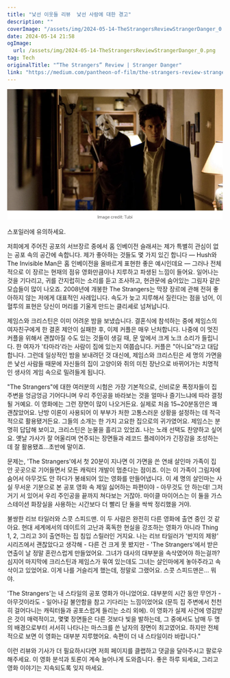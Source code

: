 ```yaml
---
title: "낯선 이웃들 리뷰  낯선 사람에 대한 경고"
description: ""
coverImage: "/assets/img/2024-05-14-TheStrangersReviewStrangerDanger_0.png"
date: 2024-05-14 21:58
ogImage: 
  url: /assets/img/2024-05-14-TheStrangersReviewStrangerDanger_0.png
tag: Tech
originalTitle: "“The Strangers” Review | Stranger Danger"
link: "https://medium.com/pantheon-of-film/the-strangers-review-stranger-danger-984663c1704a"
---
```



![이미지](/assets/img/2024-05-14-TheStrangersReviewStrangerDanger_0.png)

스포일러에 유의하세요.

저희에게 주어진 공포의 서브장르 중에서 홈 인베이전 슬래셔는 제가 특별히 관심이 없는 공포 속의 공간에 속합니다. 제가 좋아하는 것들도 몇 가지 있긴 합니다 — Hush와 The Invisible Man은 홈 인베이전을 올바르게 표현한 좋은 예시인데요 — 그러나 전체적으로 이 장르는 현재의 점유 영화만큼이나 지루하고 파생된 느낌이 들어요. 일어나는 것을 기다리고, 귀를 간지럽히는 소리를 듣고 조사하고, 현관문에 숨어있는 그림자 같은 모습들이 많이 나오죠. 2008년에 개봉한 The Strangers는 막장 장르에 관해 전혀 좋아하지 않는 저에게 대표적인 사례입니다. 속도가 늦고 지루해서 질린다는 점을 넘어, 이 혈투의 표현은 당신이 머리를 기울게 만드는 클리셰로 넘쳐납니다.

제임스와 크리스틴은 이미 어려운 밤을 보냈습니다. 결혼식에 참석하는 중에 제임스의 여자친구에게 한 결혼 제안이 실패한 후, 이제 커플은 매우 난처합니다. 나중에 이 멋진 커플을 위해서 괜찮아질 수도 있는 것들이 생길 때, 문 앞에서 크게 노크 소리가 들립니다. 한 여자가 '타마라'라는 사람이 집에 있는지 여쭙습니다. 커플은 "아니요"라고 대답합니다. 그런데 일상적인 밤을 보내려던 것 대신에, 제임스와 크리스틴은 세 명의 가면을 쓴 낯선 사람들 때문에 자신들의 집이 고양이와 쥐의 미친 장난으로 바뀌어가는 치명적인 생사의 게임 속으로 밀려들게 됩니다.



"The Strangers"에 대한 여러분의 시험은 가장 기본적으로, 신비로운 폭정자들이 집 주변을 엉금엉금 기어다니며 우리 주인공을 바라보는 것을 얼마나 즐기느냐에 따라 결정될 거예요. 이 영화에는 그런 장면이 많이 나오거든요. 실제로 처음 15~20분동안은 꽤 괜찮았어요. 난방 이론이 사용되어 이 부부가 처한 고통스러운 상황을 설정하는 데 적극적으로 활용됐거든요. 그들의 소개는 한 가지 고요한 집으로의 귀가였어요. 제임스는 분명히 답답해 보이고, 크리스틴은 눈물을 흘리고 있었죠. 나는 노래 선택도 찬양하고 싶어요. 옛날 가사가 잘 어울리며 연주되는 장면들과 레코드 플레이어가 긴장감을 조성하는 데 잘 활용됐죠...초반에 말이죠.

문제는, 'The Strangers'에서 첫 20분이 지나면 이 가면을 쓴 연쇄 살인마 가족이 집 안 곳곳으로 기어들면서 모든 캐릭터 개발이 멈춘다는 점이죠. 이는 이 가족이 그림자에 숨어서 아무것도 안 하다가 봉쇄되어 있는 영화를 만들어냅니다. 이 세 명의 살인마는 사실 무서운 기분으로 본 공포 영화 속 제일 싫어하는 파편이야 - 아무것도 안 하는데! 그저 거기 서 있어서 우리 주인공을 끝까지 쳐다보는 거잖아. 마이클 마이어스는 이 둘을 가스 스테이션 화장실을 사용하는 시간보다 더 빨리 단 둘을 싹싹 정리했을 거야.

불쌍한 리브 타일러와 스콧 스피드맨. 이 두 사람은 완전히 다른 영화에 출연 중인 것 같아요. 현대 세계에서의 데이트의 고난과 혹독한 현실을 강조하는 영화가 아니라 Thing 1, 2, 그리고 3이 출연하는 집 침입 스릴러인 거지요. 나는 리브 타일러가 '반지의 제왕' 시리즈에서 괜찮았다고 생각해 - 다른 건 크게 못 봤지만 - 'The Strangers'에서 받은 연출이 날 정말 혼란스럽게 만들었어요. 그녀가 대사의 대부분을 속삭였어야 하는걸까? 심지어 마지막에 크리스틴과 제임스가 묶여 있는데도 그녀는 살인마에게 놓아주라고 속삭이고 있었어요. 이게 나를 거슬리게 했는데, 정말로 그랬어요. 스콧 스피드맨은... 뭐야.

'The Strangers'는 내 스타일의 공포 영화가 아니었어요. 대부분의 시간 동안 무언가 - 아무것이라도 - 일어나길 불안함을 참고 기다리는 느낌이었어요 (문득 집 주변에서 천천히 걸어다니는 캐릭터들과 공포스럽게 들리는 소리 외에). 이 영화가 실제 사건에 영감받은 것이 매력적이고, 몇몇 장면들은 다른 것보다 빛을 발하는데, 그 중에서도 남매 두 명의 배경으로부터 서서히 나타나는 마스크를 쓴 남자의 장면이 최고였어요. 하지만 전체적으로 보면 이 영화는 대부분 지루했어요. 속편이 더 내 스타일이라 바랍니다."



이런 리뷰와 기사가 더 필요하시다면 저희 페이지를 클랩하고 댓글을 달아주시고 팔로우해주세요. 이 영화 분석과 토론이 계속 늘어나게 도와줍니다. 좋은 하루 되세요, 그리고 영화 이야기는 지속되도록 잊지 마세요.